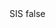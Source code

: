 <?xml version="1.0" encoding="UTF-8"?>
<CustomMetadata xmlns="http://soap.sforce.com/2006/04/metadata">
    <label>SIS</label>
    <protected>false</protected>
</CustomMetadata>
